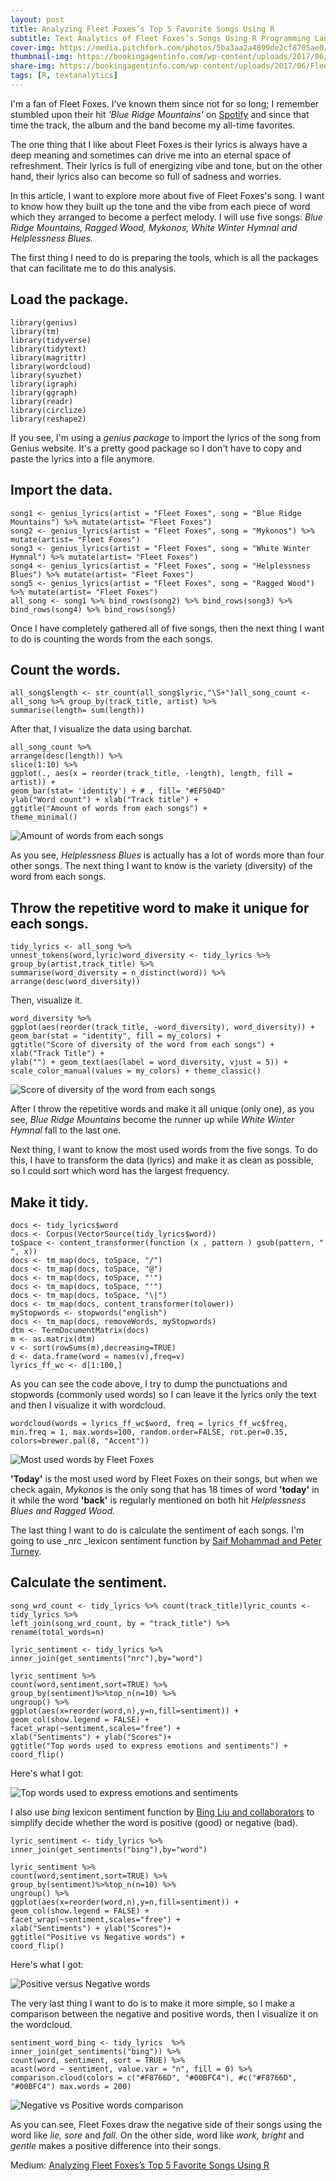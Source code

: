 ```yaml
---
layout: post
title: Analyzing Fleet Foxes’s Top 5 Favorite Songs Using R
subtitle: Text Analytics of Fleet Foxes’s Songs Using R Programming Language
cover-img: https://media.pitchfork.com/photos/5ba3aa2a4899de2cf8705ae0/2:1/w_2560%2Cc_limit/Fleet-Foxes.jpg
thumbnail-img: https://bookingagentinfo.com/wp-content/uploads/2017/06/Fleet-Foxes-Contact-Information.jpg
share-img: https://bookingagentinfo.com/wp-content/uploads/2017/06/Fleet-Foxes-Contact-Information.jpg
tags: [R, textanalytics]
---
```


I'm a fan of Fleet Foxes. I've known them since not for so long; I remember stumbled upon their hit _'Blue Ridge Mountains'_ on [Spotify][2] and since that time the track, the album and the band become my all-time favorites.

The one thing that I like about Fleet Foxes is their lyrics is always have a deep meaning and sometimes can drive me into an eternal space of refreshment. Their lyrics is full of energizing vibe and tone, but on the other hand, their lyrics also can become so full of sadness and worries.

In this article, I want to explore more about five of Fleet Foxes's song. I want to know how they built up the tone and the vibe from each piece of word which they arranged to become a perfect melody. I will use five songs: *Blue Ridge Mountains, Ragged Wood, Mykonos, White Winter Hymnal and Helplessness Blues.*

The first thing I need to do is preparing the tools, which is all the packages that can facilitate me to do this analysis.

## Load the package.
    library(genius)  
    library(tm)  
    library(tidyverse)  
    library(tidytext)  
    library(magrittr)  
    library(wordcloud)  
    library(syuzhet)  
    library(igraph)  
    library(ggraph)  
    library(readr)  
    library(circlize)   
    library(reshape2)  
    
If you see, I'm using a *genius package* to import the lyrics of the song from Genius website. It's a pretty good package so I don't have to copy and paste the lyrics into a file anymore.  

## Import the data.
    song1 <- genius_lyrics(artist = "Fleet Foxes", song = "Blue Ridge Mountains") %>% mutate(artist= "Fleet Foxes")  
    song2 <- genius_lyrics(artist = "Fleet Foxes", song = "Mykonos") %>% mutate(artist= "Fleet Foxes")  
    song3 <- genius_lyrics(artist = "Fleet Foxes", song = "White Winter Hymnal") %>% mutate(artist= "Fleet Foxes")  
    song4 <- genius_lyrics(artist = "Fleet Foxes", song = "Helplessness Blues") %>% mutate(artist= "Fleet Foxes")  
    song5 <- genius_lyrics(artist = "Fleet Foxes", song = "Ragged Wood") %>% mutate(artist= "Fleet Foxes")  
    all_song <- song1 %>% bind_rows(song2) %>% bind_rows(song3) %>% bind_rows(song4) %>% bind_rows(song5)
    
Once I have completely gathered all of five songs, then the next thing I want to do is counting the words from the each songs.

## Count the words.
    
    all_song$length <- str_count(all_song$lyric,"\S+")all_song_count <- all_song %>% group_by(track_title, artist) %>%  
    summarise(length= sum(length))

After that, I visualize the data using barchat.
    
    all_song_count %>%  
    arrange(desc(length)) %>%  
    slice(1:10) %>%  
    ggplot(., aes(x = reorder(track_title, -length), length, fill = artist)) +  
    geom_bar(stat= 'identity') + # , fill= "#EF504D"  
    ylab("Word count") + xlab("Track title") +  
    ggtitle("Amount of words from each songs") +  
    theme_minimal()

![Amount of words from each songs](https://miro.medium.com/max/900/1*MBetElU2FxZUR0IS3NVUPQ.png)

As you see, *Helplessness Blues* is actually has a lot of words more than four other songs. The next thing I want to know is the variety (diversity) of the word from each songs.

## Throw the repetitive word to make it unique for each songs.
    
    tidy_lyrics <- all_song %>%   
    unnest_tokens(word,lyric)word_diversity <- tidy_lyrics %>%  
    group_by(artist,track_title) %>%  
    summarise(word_diversity = n_distinct(word)) %>%  
    arrange(desc(word_diversity))

Then, visualize it.    
    
    word_diversity %>%   
    ggplot(aes(reorder(track_title, -word_diversity), word_diversity)) + geom_bar(stat = "identity", fill = my_colors) +  
    ggtitle("Score of diversity of the word from each songs") +  
    xlab("Track Title") +   
    ylab("") + geom_text(aes(label = word_diversity, vjust = 5)) +  
    scale_color_manual(values = my_colors) + theme_classic()

![Score of diversity of the word from each songs](https://miro.medium.com/max/900/1*tVUflWQyvjuI38k5aTV-mQ.png)

After I throw the repetitive words and make it all unique (only one), as you see, *Blue Ridge Mountains* become the runner up while *White Winter Hymnal* fall to the last one.

Next thing, I want to know the most used words from the five songs. To do this, I have to transform the data (lyrics) and make it as clean as possible, so I could sort which word has the largest frequency.

## **Make it tidy.**    
  
    docs <- tidy_lyrics$word  
    docs <- Corpus(VectorSource(tidy_lyrics$word))  
    toSpace <- content_transformer(function (x , pattern ) gsub(pattern, " ", x))  
    docs <- tm_map(docs, toSpace, "/")  
    docs <- tm_map(docs, toSpace, "@")  
    docs <- tm_map(docs, toSpace, "'")  
    docs <- tm_map(docs, toSpace, "'")  
    docs <- tm_map(docs, toSpace, "\|")  
    docs <- tm_map(docs, content_transformer(tolower))  
    myStopwords <- stopwords("english")  
    docs <- tm_map(docs, removeWords, myStopwords)  
    dtm <- TermDocumentMatrix(docs)  
    m <- as.matrix(dtm)  
    v <- sort(rowSums(m),decreasing=TRUE)   
    d <- data.frame(word = names(v),freq=v)  
    lyrics_ff_wc <- d[1:100,]

As you can see the code above, I try to dump the punctuations and stopwords (commonly used words) so I can leave it the lyrics only the text and then I visualize it with wordcloud.   
    
    wordcloud(words = lyrics_ff_wc$word, freq = lyrics_ff_wc$freq,  
    min.freq = 1, max.words=100, random.order=FALSE, rot.per=0.35, colors=brewer.pal(8, "Accent"))

![Most used words by Fleet Foxes](https://miro.medium.com/max/900/1*sujTh4ghRjMpmCpqMMxujQ.png)

**'Today'** is the most used word by Fleet Foxes on their songs, but when we check again, *Mykonos* is the only song that has 18 times of word **'today'** in it while the word **'back'** is regularly mentioned on both hit *Helplessness Blues and Ragged Wood.*

The last thing I want to do is calculate the sentiment of each songs. I'm going to use _nrc _lexicon sentiment function by [Saif Mohammad and Peter Turney][3].

## Calculate the sentiment.    
    
    song_wrd_count <- tidy_lyrics %>% count(track_title)lyric_counts <- tidy_lyrics %>%  
    left_join(song_wrd_count, by = "track_title") %>%   
    rename(total_words=n)
    
    lyric_sentiment <- tidy_lyrics %>%   
    inner_join(get_sentiments("nrc"),by="word")
    
    lyric_sentiment %>%   
    count(word,sentiment,sort=TRUE) %>%   
    group_by(sentiment)%>%top_n(n=10) %>%   
    ungroup() %>%  
    ggplot(aes(x=reorder(word,n),y=n,fill=sentiment)) +  
    geom_col(show.legend = FALSE) +   
    facet_wrap(~sentiment,scales="free") +  
    xlab("Sentiments") + ylab("Scores")+  
    ggtitle("Top words used to express emotions and sentiments") +  
    coord_flip()

Here's what I got:

![Top words used to express emotions and sentiments](https://miro.medium.com/max/900/1*tJohHeJGM8TYQTR1_n4Nqg.png)


I also use _bing_ lexicon sentiment function by [Bing Liu and collaborators][4] to simplify decide whether the word is positive (good) or negative (bad).    
    
    lyric_sentiment <- tidy_lyrics %>%   
    inner_join(get_sentiments("bing"),by="word")
    
    lyric_sentiment %>%   
    count(word,sentiment,sort=TRUE) %>%   
    group_by(sentiment)%>%top_n(n=10) %>%   
    ungroup() %>%  
    ggplot(aes(x=reorder(word,n),y=n,fill=sentiment)) +  
    geom_col(show.legend = FALSE) +   
    facet_wrap(~sentiment,scales="free") +  
    xlab("Sentiments") + ylab("Scores")+  
    ggtitle("Positive vs Negative words") +  
    coord_flip()

Here's what I got:

![Positive versus Negative words](https://miro.medium.com/max/900/1*N8FUds8F9ToKfYoqq8vEaQ.png)

The very last thing I want to do is to make it more simple, so I make a comparison between the negative and positive words, then I visualize it on the wordcloud.   
    
    sentiment_word_bing <- tidy_lyrics  %>%  
    inner_join(get_sentiments("bing")) %>%  
    count(word, sentiment, sort = TRUE) %>%  
    acast(word ~ sentiment, value.var = "n", fill = 0) %>%  
    comparison.cloud(colors = c("#F8766D", "#00BFC4"), #c("#F8766D", "#00BFC4") max.words = 200)

![Negative vs Positive words comparison](https://miro.medium.com/max/900/1*KUz6_LBlIPsutmy9rSiqwg.png)

As you can see, Fleet Foxes draw the negative side of their songs using the word like *lie, sore* and *fall.* On the other side, word like *work, bright* and *gentle* makes a positive difference into their songs.

Medium: [Analyzing Fleet Foxes’s Top 5 Favorite Songs Using R](https://medium.com/analytics-vidhya/analyzing-fleet-foxess-top-5-favorite-songs-using-r-7953daa4e403)

[1]: https://miro.medium.com/fit/c/96/96/1*feBMvjR2Y8MHJeUOTQn0xQ.jpeg
[2]: https://open.spotify.com/track/03CMUlyOZzrNXJnb8Vzm4l
[3]: http://saifmohammad.com/WebPages/NRC-Emotion-Lexicon.htm
[4]: https://www.cs.uic.edu/~liub/FBS/sentiment-analysis.html
